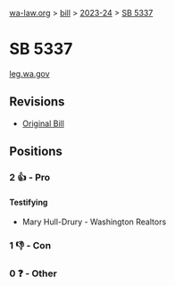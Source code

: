 [wa-law.org](/) > [bill](/bill/) > [2023-24](/bill/2023-24/) > [SB 5337](/bill/2023-24/sb/5337/)

# SB 5337
[leg.wa.gov](https://app.leg.wa.gov/billsummary?BillNumber=5337&Year=2023&Initiative=false)

## Revisions
* [Original Bill](1/)

## Positions
### 2 👍 - Pro
#### Testifying
* Mary Hull-Drury - Washington Realtors

### 1 👎 - Con

### 0 ❓ - Other
